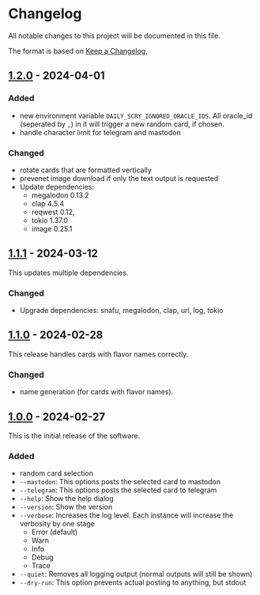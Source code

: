 # Changelog

All notable changes to this project will be documented in this file.

The format is based on [Keep a Changelog](https://keepachangelog.com/en/1.1.0/),

## [1.2.0] - 2024-04-01

### Added

- new environment variable `DAILY_SCRY_IGNORED_ORACLE_IDS`. All oracle_id (seperated by `,`) in it will trigger a new random card, if chosen.
- handle character limit for telegram and mastodon

### Changed

- rotate cards that are formatted vertically
- prevenet image download if only the text output is requested
- Update dependencies:
  - megalodon  0.13.2
  - clap 4.5.4
  - reqwest 0.12,
  - tokio 1.37.0
  - image 0.25.1

## [1.1.1] - 2024-03-12

This updates multiple dependencies.

### Changed

- Upgrade dependencies: snafu, megalodon, clap, url, log, tokio

## [1.1.0] - 2024-02-28

This release handles cards with flavor names correctly.

### Changed

- name generation (for cards with flavor names).

## [1.0.0] - 2024-02-27

This is the initial release of the software.

### Added

- random card selection
- `--mastodon`: This options posts the selected card to mastodon
- `--telegram`: This options posts the selected card to telegram
- `--help`: Show the help dialog
- `--version`: Show the version
- `--verbose`: Increases the log level. Each instance will increase the verbosity by one stage
  - Error (default)
  - Warn
  - Info
  - Debug
  - Trace
- `--quiet`: Removes all logging output (normal outputs will still be shown)
- `--dry-run`: This option prevents actual posting to anything, but stdout

[1.2.0]: https://github.com/DerMolly/DailyScry/compare/v1.1.1...main
[1.1.1]: https://github.com/DerMolly/DailyScry/compare/v1.1.0...v1.1.1
[1.1.0]: https://github.com/DerMolly/DailyScry/compare/v1.0.0...v1.1.0
[1.0.0]: https://github.com/DerMolly/DailyScry/releases/tag/v1.0.0
